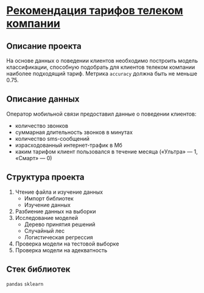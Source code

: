 # [Рекомендация тарифов телеком компании](https://github.com/borisenko-ru/practicum_ds_data/blob/main/06_Mobile_Phone_Tariffs_ML_project/06_Mobile_Phone_Tariffs_ML_project.ipynb)

## Описание проекта

На основе данных о поведении клиентов необходимо построить модель классификации, способную подобрать для клиентов телеком компании наиболее подходящий тариф. Метрика `accuracy` должна быть не меньше 0.75.

## Описание данных

Оператор мобильной связи предоставил данные о поведении клиентов: 
- количество звонков
- суммарная длительность звонков в минутах
- количество sms-сообщений
- израсходованный интернет-трафик в Мб
- каким тарифом клиент пользовался в течение месяца («Ультра» — 1, «Смарт» — 0)

## Структура проекта
1. Чтение файла и изучение данных
	- Импорт библиотек
	- Изучение данных
2. Разбиение данных на выборки
3. Исследование моделей
	- Дерево принятия решений
	- Случайный лес
	- Логистическая регрессия
4. Проверка модели на тестовой выборке
5. Проверка модели на адекватность

## Стек библиотек
`pandas` `sklearn`
